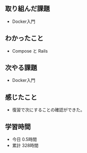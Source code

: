 ## 取り組んだ課題
- Docker入門
## わかったこと
- Compose と Rails
## 次やる課題
- Docker入門
## 感じたこと
- 復習で次にすることの確認ができた。
## 学習時間
- 今日 0.5時間
- 累計 328時間
